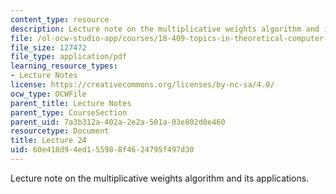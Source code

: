 ```yaml
---
content_type: resource
description: Lecture note on the multiplicative weights algorithm and its applications.
file: /ol-ocw-studio-app/courses/18-409-topics-in-theoretical-computer-science-an-algorithmists-toolkit-fall-2009/60e418d94ed155988f4624795f497d30_MIT18_409F09_scribe24.pdf
file_size: 127472
file_type: application/pdf
learning_resource_types:
- Lecture Notes
license: https://creativecommons.org/licenses/by-nc-sa/4.0/
ocw_type: OCWFile
parent_title: Lecture Notes
parent_type: CourseSection
parent_uid: 7a3b312a-402a-2e2a-501a-03e802d0e460
resourcetype: Document
title: Lecture 24
uid: 60e418d9-4ed1-5598-8f46-24795f497d30
---
```

Lecture note on the multiplicative weights algorithm and its applications.